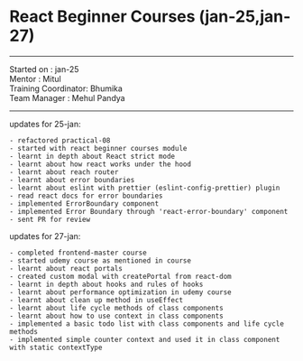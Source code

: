 # React Beginner Courses (jan-25,jan-27)

<hr>
Started on : jan-25<br>
Mentor : Mitul <br>
Training Coordinator: Bhumika<br>
Team Manager : Mehul Pandya
<hr>

updates for 25-jan: <br>

    - refactored practical-08
    - started with react beginner courses module
    - learnt in depth about React strict mode
    - learnt about how react works under the hood
    - learnt about reach router
    - learnt about error boundaries
    - learnt about eslint with prettier (eslint-config-prettier) plugin
    - read react docs for error boundaries
    - implemented ErrorBoundary component
    - implemented Error Boundary through 'react-error-boundary' component
    - sent PR for review

updates for 27-jan: <br>

    - completed frontend-master course
    - started udemy course as mentioned in course
    - learnt about react portals
    - created custom modal with createPortal from react-dom
    - learnt in depth about hooks and rules of hooks
    - learnt about performance optimization in udemy course
    - learnt about clean up method in useEffect
    - learnt about life cycle methods of class components
    - learnt about how to use context in class components
    - implemented a basic todo list with class components and life cycle methods
    - implemented simple counter context and used it in class component with static contextType